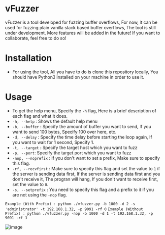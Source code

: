 # vFuzzer
vFuzzer is a tool developed for fuzzing buffer overflows, For now, It can be used for fuzzing plain vanilla stack based buffer overflows, The tool is still under development, More features will be added in the future! If you want to collaborate, feel free to do so! 

# Installation
- For using the tool, All you have to do is clone this repository locally, You should have Python3 installed on your machine in order to use it.

# Usage
- To get the help menu, Specify the `-h` flag, Here is a brief description of each flag and what it does.
- `-h, --help` : Shows the default help menu
- `-b, --buffer` : Specify the amount of buffer you want to send, If you want to send 100 bytes, Specify 100 over here, etc.
- `-d, --delay` : Specify the time delay before starting the loop again, If you want to wait for 1 second, Specify 1.
- `-t, --target` : Specify the target host which you want to fuzz
- `-p, --port`: Specify the target port which you want to fuzz
- `-nop, --noprefix` : If you don't want to set a prefix, Make sure to specify this flag.
- `-rf, --recvfirst` : Make sure to specify this flag and set the value to `1` if the server is sending data first, If the server is sending data first and you don't receive it, The progran will hang, If you don't want to receive first, set the value to `0`.
- `-s, --setprefix` : You need to specify this flag and a prefix to it if you are not using the `-nop` flag.

`Example (With Prefix) : python ./vfuzzer.py -b 1000 -d 2 -s 'administrator' -t 192.168.1.32, -p 9091 -rf 0`
`Example (Without Prefix) : python ./vfuzzer.py -nop -b 1000 -d 1 -t 192.168.1.32, -p 9091 -rf 1`


![image](https://user-images.githubusercontent.com/67494275/132123054-2122c7f5-40bb-453b-968f-de18665ad771.png)
